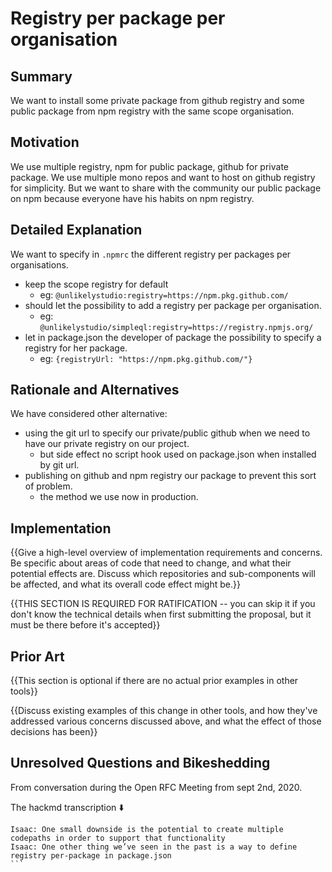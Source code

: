 # Registry per package per organisation

## Summary

We want to install some private package from github registry and some public package from npm registry with the same scope organisation.

## Motivation

We use multiple registry, npm for public package, github for private package. We use multiple mono repos and want to host on github registry for simplicity. But we want to share with the community our public package on npm because everyone have his habits on npm registry.

## Detailed Explanation

We want to specify in `.npmrc` the different registry per packages per organisations.

- keep the scope registry for default
  - eg: `@unlikelystudio:registry=https://npm.pkg.github.com/`
- should let the possibility to add a registry per package per organisation.
  - eg: `@unlikelystudio/simpleql:registry=https://registry.npmjs.org/`
- let in package.json the developer of package the possibility to specify a registry for her package.
  - eg: `{registryUrl: "https://npm.pkg.github.com/"}`

## Rationale and Alternatives

We have considered other alternative:

- using the git url to specify our private/public github when we need to have our private registry on our project.
  - but side effect no script hook used on package.json when installed by git url.
- publishing on github and npm registry our package to prevent this sort of problem.
  - the method we use now in production.

## Implementation

{{Give a high-level overview of implementation requirements and concerns. Be specific about areas of code that need to change, and what their potential effects are. Discuss which repositories and sub-components will be affected, and what its overall code effect might be.}}

{{THIS SECTION IS REQUIRED FOR RATIFICATION -- you can skip it if you don't know the technical details when first submitting the proposal, but it must be there before it's accepted}}

## Prior Art

{{This section is optional if there are no actual prior examples in other tools}}

{{Discuss existing examples of this change in other tools, and how they've addressed various concerns discussed above, and what the effect of those decisions has been}}

## Unresolved Questions and Bikeshedding

From conversation during the Open RFC Meeting from sept 2nd, 2020.

The hackmd transcription ⬇️

````
Isaac: One small downside is the potential to create multiple codepaths in order to support that functionality
Isaac: One other thing we’ve seen in the past is a way to define registry per-package in package.json
```
````
